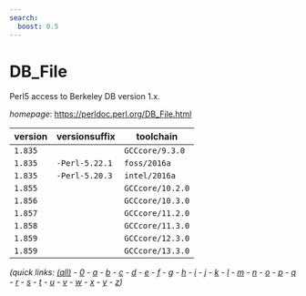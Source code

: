 ```yaml
---
search:
  boost: 0.5
---
```

# DB_File

Perl5 access to Berkeley DB version 1.x.

*homepage*: <https://perldoc.perl.org/DB_File.html>

version | versionsuffix | toolchain
--------|---------------|----------
``1.835`` |  | ``GCCcore/9.3.0``
``1.835`` | ``-Perl-5.22.1`` | ``foss/2016a``
``1.835`` | ``-Perl-5.20.3`` | ``intel/2016a``
``1.855`` |  | ``GCCcore/10.2.0``
``1.856`` |  | ``GCCcore/10.3.0``
``1.857`` |  | ``GCCcore/11.2.0``
``1.858`` |  | ``GCCcore/11.3.0``
``1.859`` |  | ``GCCcore/12.3.0``
``1.859`` |  | ``GCCcore/13.3.0``


*(quick links: [(all)](../index.md) - [0](../0/index.md) - [a](../a/index.md) - [b](../b/index.md) - [c](../c/index.md) - [d](../d/index.md) - [e](../e/index.md) - [f](../f/index.md) - [g](../g/index.md) - [h](../h/index.md) - [i](../i/index.md) - [j](../j/index.md) - [k](../k/index.md) - [l](../l/index.md) - [m](../m/index.md) - [n](../n/index.md) - [o](../o/index.md) - [p](../p/index.md) - [q](../q/index.md) - [r](../r/index.md) - [s](../s/index.md) - [t](../t/index.md) - [u](../u/index.md) - [v](../v/index.md) - [w](../w/index.md) - [x](../x/index.md) - [y](../y/index.md) - [z](../z/index.md))*

